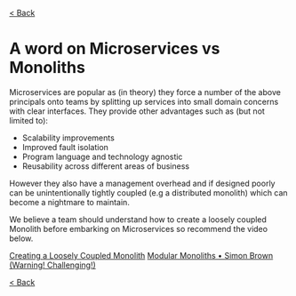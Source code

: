 [< Back](../introducing_the_principles.md)

# A word on Microservices vs Monoliths

Microservices are popular as (in theory) they force a number of the above principals onto teams by splitting up services into small domain concerns with clear interfaces. They provide other advantages such as (but not limited to):

-   Scalability improvements
-   Improved fault isolation
-   Program language and technology agnostic
-   Reusability across different areas of business

However they also have a management overhead and if designed poorly can be unintentionally tightly coupled (e.g a distributed monolith) which can become a nightmare to maintain.

We believe a team should understand how to create a loosely coupled Monolith before embarking on Microservices so recommend the video below.

[Creating a Loosely Coupled Monolith](https://www.youtube.com/watch?v=48C-RsEu0BQ)
[Modular Monoliths • Simon Brown (Warning! Challenging!)](https://www.youtube.com/watch?v=5OjqD-ow8GE)

[< Back](../introducing_the_principles.md)
